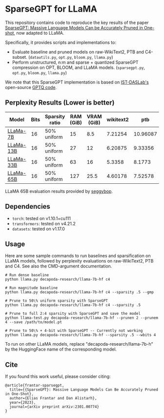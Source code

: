 # SparseGPT for LLaMA

This repository contains code to reproduce the key results of the paper [SparseGPT: Massive Language Models Can be Accurately Pruned in One-shot](https://arxiv.org/abs/2301.00774), now adapted to LLaMA.

Specifically, it provides scripts and implementations to:

* Evaluate baseline and pruned models on raw-WikiText2, PTB and C4-subset. (`datautils.py`, `opt.py`, `bloom.py`, `llama.py`) 
* Perform unstructured, n:m and sparse + quantized SparseGPT compression on OPT, BLOOM, and LLaMA models. (`sparsegpt.py`, `opt.py`, `bloom.py`, `llama.py`)

We note that this SparseGPT implementation is based on [IST-DASLab's](https://github.com/IST-DASLab) open-source [GPTQ code](https://github.com/IST-DASLab/gptq). 

## Perplexity Results (Lower is better)

| Model                                              | Bits | Sparsity ratio | RAM (GiB)   | VRAM (GiB) | wikitext2  | ptb     | C4     |
| -------------------------------------------------- | ---- | -------------- | ----------- | ---------- | ---------- | ------- | ------ |
| [LLaMa-7B](https://arxiv.org/abs/2302.13971)       |  16  | 50% uniform    |    15       |    8.5     |  7.21254   | 10.96087| 8.5896 |
| [LLaMa-13B](https://arxiv.org/abs/2302.13971)      |  16  | 50% uniform    |      27     |    12      |  6.20875   | 9.33356 | 7.6749 |
| [LLaMa-33B](https://arxiv.org/abs/2302.13971)      |  16  | 50% uniform    |     63      |    16      |  5.3358    | 8.1773  | 6.922  |
| [LLaMa-65B](https://arxiv.org/abs/2302.13971)      |  16  | 50% uniform    |      127    |   25.5     |  4.60178   | 7.52578 | 6.32754|

LLaMA 65B evaluation results provided by [seggybop](https://github.com/seggybop).


## Dependencies

* `torch`: tested on v1.10.1+cu111
* `transformers`: tested on v4.21.2
* `datasets`: tested on v1.17.0

## Usage

Here are some sample commands to run baselines and sparsification on LLaMA models, followed by perplexity evaluations on raw-WikiText2, PTB and C4.
See also the CMD-argument documentation.

```
# Run dense baseline
python llama.py decapoda-research/llama-7b-hf c4

# Run magnitude baseline
python llama.py decapoda-research/llama-7b-hf c4 --sparsity .5 --gmp

# Prune to 50\% uniform sparsity with SparseGPT
python llama.py decapoda-research/llama-7b-hf c4 --sparsity .5

# Prune to full 2:4 sparsity with SparseGPT and save the model
python llama-test.py decapoda-research/llama-7b-hf --prunen 2 --prunem 4 --save /path/to/model.pt

# Prune to 50\% + 4-bit with SparseGPT -- Currently not working
python llama.py decapoda-research/llama-7b-hf --sparsity .5 --wbits 4
```

To run on other LLaMA models, replace "decapoda-research/llama-7b-h" by the HuggingFace name of the corresponding model.


## Cite

If you found this work useful, please consider citing:

```
@article{frantar-sparsegpt,
  title={{SparseGPT}: Massive Language Models Can Be Accurately Pruned in One-Shot}, 
  author={Elias Frantar and Dan Alistarh},
  year={2023},
  journal={arXiv preprint arXiv:2301.00774}
}
```
